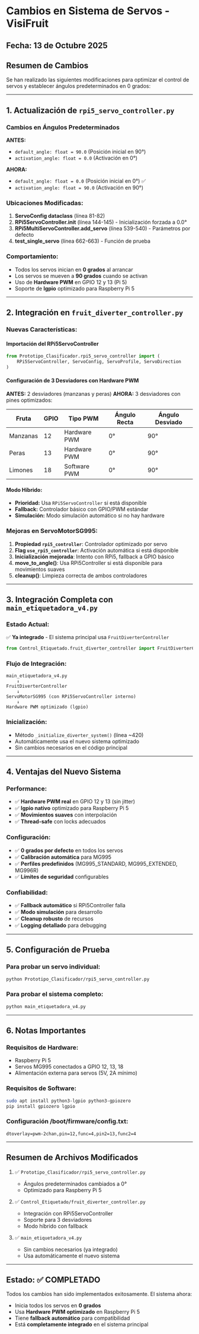 # Cambios en Sistema de Servos - VisiFruit

## Fecha: 13 de Octubre 2025

## Resumen de Cambios

Se han realizado las siguientes modificaciones para optimizar el control de servos y establecer ángulos predeterminados en 0 grados:

---

## 1. Actualización de `rpi5_servo_controller.py`

### Cambios en Ángulos Predeterminados

**ANTES:**
- `default_angle: float = 90.0` (Posición inicial en 90°)
- `activation_angle: float = 0.0` (Activación en 0°)

**AHORA:**
- `default_angle: float = 0.0` (Posición inicial en 0°) ✅
- `activation_angle: float = 90.0` (Activación en 90°)

### Ubicaciones Modificadas:
1. **ServoConfig dataclass** (línea 81-82)
2. **RPi5ServoController.__init__** (línea 144-145) - Inicialización forzada a 0.0°
3. **RPi5MultiServoController.add_servo** (línea 539-540) - Parámetros por defecto
4. **test_single_servo** (línea 662-663) - Función de prueba

### Comportamiento:
- Todos los servos inician en **0 grados** al arrancar
- Los servos se mueven a **90 grados** cuando se activan
- Uso de **Hardware PWM** en GPIO 12 y 13 (Pi 5)
- Soporte de **lgpio** optimizado para Raspberry Pi 5

---

## 2. Integración en `fruit_diverter_controller.py`

### Nuevas Características:

#### Importación del RPi5ServoController
```python
from Prototipo_Clasificador.rpi5_servo_controller import (
    RPi5ServoController, ServoConfig, ServoProfile, ServoDirection
)
```

#### Configuración de 3 Desviadores con Hardware PWM

**ANTES:** 2 desviadores (manzanas y peras)
**AHORA:** 3 desviadores con pines optimizados:

| Fruta    | GPIO | Tipo PWM     | Ángulo Recta | Ángulo Desviado |
|----------|------|--------------|--------------|-----------------|
| Manzanas | 12   | Hardware PWM | 0°           | 90°             |
| Peras    | 13   | Hardware PWM | 0°           | 90°             |
| Limones  | 18   | Software PWM | 0°           | 90°             |

#### Modo Híbrido:
- **Prioridad:** Usa `RPi5ServoController` si está disponible
- **Fallback:** Controlador básico con GPIO/PWM estándar
- **Simulación:** Modo simulación automático si no hay hardware

### Mejoras en ServoMotorSG995:
1. **Propiedad `rpi5_controller`**: Controlador optimizado por servo
2. **Flag `use_rpi5_controller`**: Activación automática si está disponible
3. **Inicialización mejorada**: Intento con RPi5, fallback a GPIO básico
4. **move_to_angle()**: Usa RPi5Controller si está disponible para movimientos suaves
5. **cleanup()**: Limpieza correcta de ambos controladores

---

## 3. Integración Completa con `main_etiquetadora_v4.py`

### Estado Actual:
✅ **Ya integrado** - El sistema principal usa `FruitDiverterController`

```python
from Control_Etiquetado.fruit_diverter_controller import FruitDiverterController
```

### Flujo de Integración:
```
main_etiquetadora_v4.py
    ↓
FruitDiverterController
    ↓
ServoMotorSG995 (con RPi5ServoController interno)
    ↓
Hardware PWM optimizado (lgpio)
```

### Inicialización:
- Método `_initialize_diverter_system()` (línea ~420)
- Automáticamente usa el nuevo sistema optimizado
- Sin cambios necesarios en el código principal

---

## 4. Ventajas del Nuevo Sistema

### Performance:
- ✅ **Hardware PWM real** en GPIO 12 y 13 (sin jitter)
- ✅ **lgpio nativo** optimizado para Raspberry Pi 5
- ✅ **Movimientos suaves** con interpolación
- ✅ **Thread-safe** con locks adecuados

### Configuración:
- ✅ **0 grados por defecto** en todos los servos
- ✅ **Calibración automática** para MG995
- ✅ **Perfiles predefinidos** (MG995_STANDARD, MG995_EXTENDED, MG996R)
- ✅ **Límites de seguridad** configurables

### Confiabilidad:
- ✅ **Fallback automático** si RPi5Controller falla
- ✅ **Modo simulación** para desarrollo
- ✅ **Cleanup robusto** de recursos
- ✅ **Logging detallado** para debugging

---

## 5. Configuración de Prueba

### Para probar un servo individual:
```bash
python Prototipo_Clasificador/rpi5_servo_controller.py
```

### Para probar el sistema completo:
```bash
python main_etiquetadora_v4.py
```

---

## 6. Notas Importantes

### Requisitos de Hardware:
- Raspberry Pi 5
- Servos MG995 conectados a GPIO 12, 13, 18
- Alimentación externa para servos (5V, 2A mínimo)

### Requisitos de Software:
```bash
sudo apt install python3-lgpio python3-gpiozero
pip install gpiozero lgpio
```

### Configuración /boot/firmware/config.txt:
```
dtoverlay=pwm-2chan,pin=12,func=4,pin2=13,func2=4
```

---

## Resumen de Archivos Modificados

1. ✅ `Prototipo_Clasificador/rpi5_servo_controller.py`
   - Ángulos predeterminados cambiados a 0°
   - Optimizado para Raspberry Pi 5

2. ✅ `Control_Etiquetado/fruit_diverter_controller.py`
   - Integración con RPi5ServoController
   - Soporte para 3 desviadores
   - Modo híbrido con fallback

3. ✅ `main_etiquetadora_v4.py`
   - Sin cambios necesarios (ya integrado)
   - Usa automáticamente el nuevo sistema

---

## Estado: ✅ COMPLETADO

Todos los cambios han sido implementados exitosamente. El sistema ahora:
- Inicia todos los servos en **0 grados**
- Usa **Hardware PWM optimizado** en Raspberry Pi 5
- Tiene **fallback automático** para compatibilidad
- Está **completamente integrado** en el sistema principal
